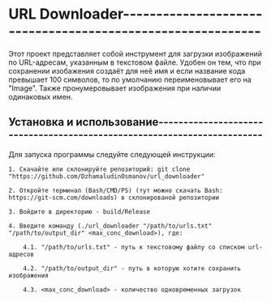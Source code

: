 # URL Downloader-----------------------------------------------------------

Этот проект представляет собой инструмент для загрузки изображений по URL-адресам, указанным в текстовом файле.
Удобен он тем, что при сохранении изобажения создаёт для неё имя и если название кода превышает 100 символов,
то по умолчанию переименовывает его на "Image". Также пронумеровывает изображения при наличии одинаковых имен.

## Установка и использование------------------------------------------------------------------------

Для запуска программы следуйте следующей инструкции:

	1. Скачайте или cклонируйте репозиторий: git clone "https://github.com/DzhamaludinOsmanov/url_downloader"

	2. Откройте терминал (Bash/CMD/PS) (тут можно скачать Bash: https://git-scm.com/downloads) в склонированой репозитории
	
	3. Войдите в директорию - build/Release
	
	4. Введите команду (./url_downloader "/path/to/urls.txt" "/path/to/output_dir" <max_conc_download>), где:
 
		4.1. "/path/to/urls.txt" - путь к текстовому файлу со списком url-адресов
		
		4.2. "/path/to/output_dir" - путь в которую хотите сохранить изображения
		
		4.3. <max_conc_download> - количество одновременных загрузок
